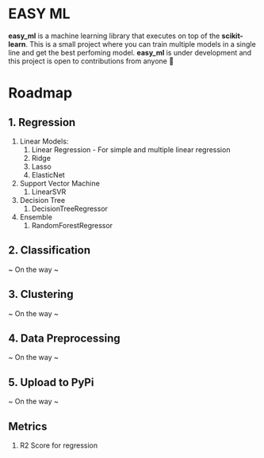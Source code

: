 # EASY ML
**easy_ml** is a machine learning library that executes on top of the **scikit-learn**.
This is a small project where you can train multiple models in a single line and get the best perfoming model.
**easy_ml** is under development and this project is open to contributions from anyone 🤗 

# Roadmap
## 1. Regression
1. Linear Models:
    1. Linear Regression - For simple and multiple linear regression
    2. Ridge
    3. Lasso
    4. ElasticNet
2. Support Vector Machine
    1. LinearSVR
3. Decision Tree
    1. DecisionTreeRegressor
4. Ensemble
    1. RandomForestRegressor
## 2. Classification
~ On the way ~
## 3. Clustering
~ On the way ~
## 4. Data Preprocessing
~ On the way ~
## 5. Upload to PyPi
~ On the way ~

## Metrics
1. R2 Score for regression